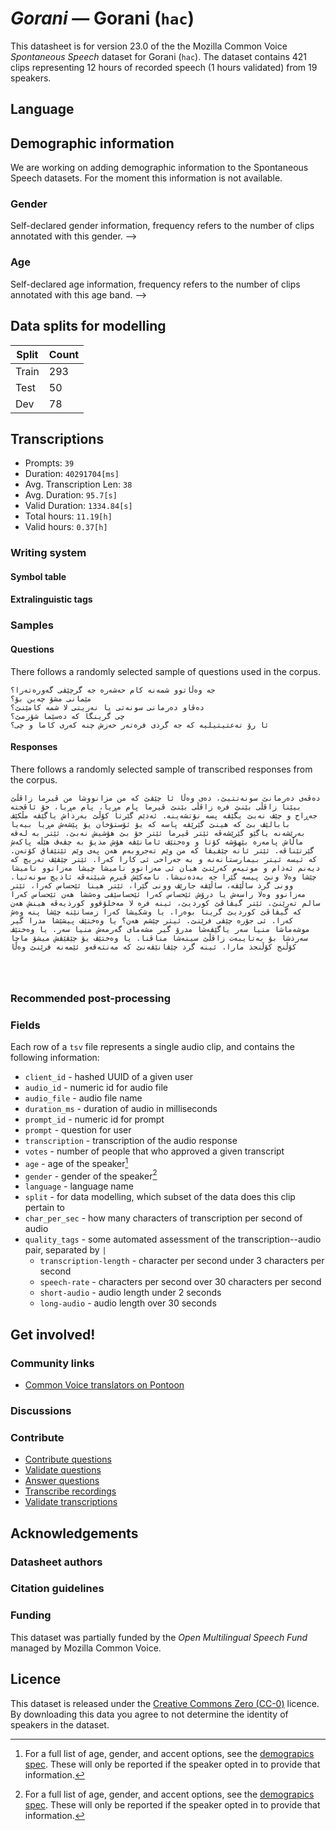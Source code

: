 # *Gorani* &mdash; Gorani (`hac`)
This datasheet is for version 23.0 of the the Mozilla Common Voice *Spontaneous Speech* dataset 
for Gorani (`hac`). The dataset contains 421 clips representing 12 hours of recorded
speech (1 hours validated) from 19 speakers.

## Language
<!-- {{LANGUAGE_DESCRIPTION}} -->
<!-- Provide a brief (1-2 paragraph) description of your language -->

## Demographic information
We are working on adding demographic information to the Spontaneous Speech datasets. For the moment this information
is not available.



<!--
The dataset includes the following distribution of age and gender.
<!-- You can get a lot of the information in this section from https://analyzer.cv-toolbox.web.tr/browse -->

### Gender
Self-declared gender information, frequency refers to the number of clips annotated with this gender.
-->



<!--
<!-- {{GENDER_TABLE}} -->
<!-- @ AUTOMATICALLY GENERATED @ -->
<!-- | Gender | Frequency |
|--------|-----------|
| male, masculine | ? |
| undeclared | ? |
| female, feminine | ? | -->

### Age
Self-declared age information, frequency refers to the number of clips annotated with this age band.
-->
<!-- {{AGE_TABLE}} -->
<!-- @ AUTOMATICALLY GENERATED @ -->
<!-- | Age band | Frequency |
|----------|-----------|
| teens | ? |
| twenties | ? |
| thirties | ? |
| fourties | ? |
| fifties | ? |
   ...if other age ranges are present in your data, add rows... -->

## Data splits for modelling



 | Split | Count |
|-|-|
| Train | 293 |
| Test | 50 |
| Dev | 78 |

<!-- @ AUTOMATICALLY GENERATED @ -->

## Transcriptions

* Prompts: `39`
* Duration: `40291704[ms]`
* Avg. Transcription Len: `38`
* Avg. Duration: `95.7[s]`
* Valid Duration: `1334.84[s]`
* Total hours: `11.19[h]`
* Valid hours: `0.37[h]`

<!-- {{TRANSCRIPTIONS_DESCRIPTION}} -->
<!-- A description of the transcription system used -->

### Writing system
<!-- {{WRITING_SYSTEM_DESCRIPTION}} -->
<!-- @ OPTIONAL @ -->
<!-- A description of the writing system (or writing systems) used in the text corpus -->

#### Symbol table
<!-- {{ALPHABET_TABLE}} -->
<!-- @ OPTIONAL @ -->
<!-- If the writing system is alphabetic, you can include the valid alphabet here -->

#### Extralinguistic tags

### Samples

#### Questions
There follows a randomly selected sample of questions used in the corpus.

```
جە وەڵاتوو شمەنە کام حەشەرە جە گرچێڤی گەورەتەرا؟
مێمانی مشۆ چەین بۆ؟
دەڤاو دەرمانی سونەتی یا نەریتی لا شمە کامێنێ؟
چی گرینگا کە دەسێما شۆرمێ؟
ئا رۆ تەعتیتیلیە کە جە گرذی فرەتەر حەزش چنە کەری کاما و چی؟
```

<!-- {{QUESTIONS_SAMPLE}} -->

#### Responses
There follows a randomly selected sample of transcribed responses from the corpus.

```
دەڤەی دەرمانێ سونەتتیێ، دەی وەڵا ئا چێڤێ کە من مزانووشا من ڤیرما زاڤڵێ بیێنا زاڤڵی بێنێ فرە زاڤڵی بێنێ ڤیرما پام مڕیا، پام مڕیا، خۆ ئاڤختە جەڕاح و چێڤ نەبێ یگێڤە پسە نۆتشەینە. ئەذێم گێرتا کۆڵێ بەرذاش یاگێڤە مڵکێڤ بابالێڤ بێ کە هینێ گێرێڤە پاسە کە یۆ ئۆستۆخان یۆ پێشەش مڕیا بیەیا بەرێشەنە یاگێو گێرێشەڤە ئێتر ڤیرما ئێتر خۆ بێ هۆشیش نەبێ. ئێتر بە لەقە ماڵاش پامەرە بێهۆشە کۆتا و وەختێڤ ئامانێڤە هۆش مذیۆ بە چڤەڤ هێڵە پاکەش گێرتێناڤە. ئێتر ئانە چێڤیڤا کە من وێم تەجروبەم هەن پەی وێم ئێتێفاق کۆتەن. کە ئیسە ئیتر بیمارستانەنە و بە جەراحی ئی کارا کەرا. ئێتر چێڤێڤ تەریچ کە دیەنم ئەذام و موتیەم کەرێنێ هیان ئی مەزانوو نامیشا چیشا مەزانوو نامیشا چێشا وەلا ونێ پیسە گێرا جە بەذەنیشا. نامەکێش ڤیرم شیێنەڤە ئاذیچ سونەتیا. وونی گرذ ساڵێڤە، ساڵێڤە جارێڤ وونی گێرا، ئێتر هینا ئێحساس کەرا، ئێتر مەزانوو وەلا راسەش یا درۆش ئێحساس کەرا ئێحساسێڤی وەششا هەن ئێحساس کەرا سالم تەرێنێ. ئێتر گیڤاڤێ کوردیێ، ئینە فرە لا مەخلۆقوو کورذیەڤە هینش هەن کە گیڤاڤێ کوردیێ گرینا بوەرا. یا وشکیشا کەرا زمسانێنە چێشا پنە وەش کەرا. ئی جۆرە چێڤی فرێنێ. ئیتر چێشم هەن؟ یا وەختێڤ پیشێشا مدرا گیر موشەماشا منیا سەر یاگێڤەشا مدرۆ گیر مشەمای گەرمەش منیا سەر. یا وەختێڤ سەرذشا بۆ بەتایبەت زاڤڵێ سینەشا مناڤنا. یا وەختێڤ یۆ چێڤێڤش میشۆ ماچا کۆڵنج کۆڵنجذ مارا. ئینە گرذ چێڤانێڤەنێ کە مەنتەقەو ئێمەنە فرێنێ وەڵا




```

<!-- {{TRANSCRIPTIONS_SAMPLE}} -->

### Recommended post-processing
<!-- {{RECOMMENDED_POSTPROCESSING_DESCRIPTION}} -->
<!-- @ OPTIONAL @ -->
<!-- What should people do before they use the data, for example Unicode normalisation or normalisation of extralinguistic tags -->

### Fields
Each row of a `tsv` file represents a single audio clip, and contains the following information:

* `client_id` - hashed UUID of a given user
* `audio_id` - numeric id for audio file
* `audio_file` - audio file name
* `duration_ms` - duration of audio in milliseconds
* `prompt_id` - numeric id for prompt
* `prompt` - question for user
* `transcription` - transcription of the audio response
* `votes` - number of people that who approved a given transcript
* `age` - age of the speaker[^1]
* `gender` - gender of the speaker[^1]
* `language` - language name
* `split` - for data modelling, which subset of the data does this clip pertain to
* `char_per_sec` - how many characters of transcription per second of audio
* `quality_tags` - some automated assessment of the transcription--audio pair, separated by `|`
   * `transcription-length` - character per second under 3 characters per second
   * `speech-rate` - characters per second over 30 characters per second
   * `short-audio` - audio length under 2 seconds
   * `long-audio` - audio length over 30 seconds

#### 
[^1]: For a full list of age, gender, and accent options, see the
[demograpics
spec](https://github.com/common-voice/common-voice/blob/main/web/src/stores/demographics.ts). These
will only be reported if the speaker opted in to provide that
information.

## Get involved!

### Community links

* [Common Voice translators on Pontoon](https://pontoon.mozilla.org/hac/common-voice/contributors/)

<!-- {{COMMUNITY_LINKS_LIST}} -->
<!-- @ OPTIONAL @ -->
<!-- Links to community chats / fora -->

### Discussions
<!-- {{DISCUSSION_LINKS_LIST}} -->
<!-- @ OPTIONAL @ -->
<!-- Any links to discussions, for example on Discourse or other fora or blogs can be included here -->

### Contribute
* [Contribute questions](https://commonvoice.mozilla.org/spontaneous-speech/beta/question)
* [Validate questions](https://commonvoice.mozilla.org/spontaneous-speech/beta/validate)
* [Answer questions](https://commonvoice.mozilla.org/spontaneous-speech/beta/prompts)
* [Transcribe recordings](https://commonvoice.mozilla.org/spontaneous-speech/beta/transcribe)
* [Validate transcriptions](https://commonvoice.mozilla.org/spontaneous-speech/beta/check-transcript)
<!-- {{CONTRIBUTE_LINKS_LIST}} -->
<!-- Here you can include links for how to contribute to the dataset -->

## Acknowledgements

### Datasheet authors
<!-- {{DATASHEET_AUTHORS_LIST}} -->
<!-- A list in the format of: Your Name <email@email.com> -->

### Citation guidelines
<!-- {{CITATION_DESCRIPTION}} -->
<!-- @ OPTIONAL @ -->
<!-- If you published a paper and would like people to cite it, you can include the BiBTeX here -->

### Funding

This dataset was partially funded by the *Open Multilingual Speech Fund* managed by Mozilla Common Voice.
<!-- {{FUNDING_DESCRIPTION}} -->
<!-- @ OPTIONAL @ -->
<!-- If you received any funding, you can include the acknowledgement here -->

## Licence
This dataset is released under the [Creative Commons Zero (CC-0)](https://creativecommons.org/public-domain/cc0/) licence. By downloading this data
you agree to not determine the identity of speakers in the dataset.